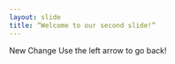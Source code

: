 ```yaml
---
layout: slide
title: “Welcome to our second slide!”
---
```

New Change
Use the left arrow to go back!
